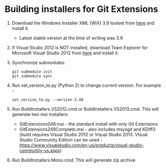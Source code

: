 Building installers for Git Extensions
======================================

1. Download the Windows Installer XML (WiX) 3.9 toolset from
   [here](http://wix.codeplex.com/releases/) and install it.
    * Latest stable version at the time of writing was 3.9

2. If Visual Studio 2012 is NOT installed, 
   download Team Explorer for Microsoft Visual Studio 2012 
   from [here](http://www.microsoft.com/en-us/download/details.aspx?id=30656)
   and install it.

3. Synchronize submodules:
    ```
    git submodule init
    git submodule sync
    ```

4. Run set_version_to.py (Python 2) to change current version. For example -
    ```
    set_version_to.py --version 2.48
    ```
  
5. Run BuildInstallers.VS2012.cmd or BuildInstallers.VS2013.cmd. This will generate two msi installers:   
    * GitExtensions248.msi - the standard install with only Git Extensions
    * GitExtensions248Complete.msi - also includes msysgit and KDiff3
   (build requires Visual Studio 2012 or Visual Studio 2013. Visual Studio Community
   Edition can be used - https://www.visualstudio.com/en-us/products/visual-studio-community-vs.aspx).

6. Run BuildInstallers.Mono.cmd. This will generate zip archive

